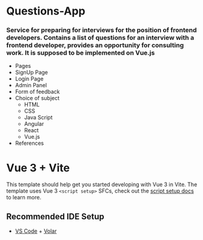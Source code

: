 # Questions-App
### Service for preparing for interviews for the position of frontend developers. Contains a list of questions for an interview with a frontend developer, provides an opportunity for consulting work. It is supposed to be implemented on Vue.js
- Pages
- SignUp Page
- Login Page
- Admin Panel
- Form of feedback
- Choice of subject 
    - HTML
    - CSS
    - Java Script
    - Angular
    - React
    - Vue.js
- References 

# Vue 3 + Vite

This template should help get you started developing with Vue 3 in Vite. The template uses Vue 3 `<script setup>` SFCs, check out the [script setup docs](https://v3.vuejs.org/api/sfc-script-setup.html#sfc-script-setup) to learn more.

## Recommended IDE Setup

- [VS Code](https://code.visualstudio.com/) + [Volar](https://marketplace.visualstudio.com/items?itemName=Vue.volar)
